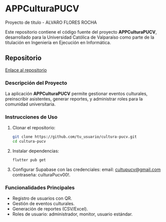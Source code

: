# APPCulturaPUCV
 Proyecto de titulo - ALVARO FLORES ROCHA

Este repositorio contiene el código fuente del proyecto **APPCulturaPUCV**, desarrollado para la Universidad Católica de Valparaíso como parte de la titulación en Ingeniería en Ejecución en Informática.

## Repositorio
[Enlace al repositorio](https://github.com/Homzk/APPCulturaPUCV)

### Descripción del Proyecto
La aplicación **APPCulturaPUCV** permite gestionar eventos culturales, preinscribir asistentes, generar reportes, y administrar roles para la comunidad universitaria.

### Instrucciones de Uso
1. Clonar el repositorio:
    ```bash
    git clone https://github.com/tu_usuario/cultura-pucv.git
    cd cultura-pucv
    ```
2. Instalar dependencias:
    ```bash
    flutter pub get
    ```
3. Configurar Supabase con las credenciales:
    email:  cultupucv@gmail.com
    contraseña: culturaPucv00!.

### Funcionalidades Principales
- Registro de usuarios con QR.
- Gestión de eventos culturales.
- Generación de reportes (CSV/Excel).
- Roles de usuario: administrador, monitor, usuario estándar.
